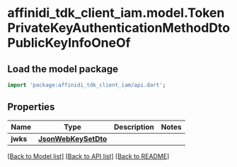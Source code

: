 # affinidi_tdk_client_iam.model.TokenPrivateKeyAuthenticationMethodDtoPublicKeyInfoOneOf

## Load the model package

```dart
import 'package:affinidi_tdk_client_iam/api.dart';
```

## Properties

| Name     | Type                                        | Description | Notes |
| -------- | ------------------------------------------- | ----------- | ----- |
| **jwks** | [**JsonWebKeySetDto**](JsonWebKeySetDto.md) |             |

[[Back to Model list]](../README.md#documentation-for-models) [[Back to API list]](../README.md#documentation-for-api-endpoints) [[Back to README]](../README.md)
